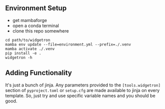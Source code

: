 ## Environment Setup
* get mambaforge
* open a conda terminal
* clone this repo somewhere
```
cd path/to/widgetron
mamba env update --file=environment.yml --prefix=./.venv
mamba activate ./.venv
pip install -e .
widgetron -h
```

## Adding Functionality
It's just a bunch of jinja. Any parameters provided to the `[tools.widgetron]` section
of `pyproject.toml` or `setup.cfg` are made available to jinja on every template.
So, just try and use specific variable names and you should be good.
